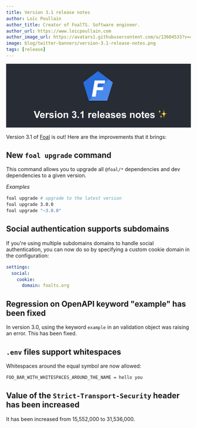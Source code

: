 ```yaml
---
title: Version 3.1 release notes
author: Loïc Poullain
author_title: Creator of FoalTS. Software engineer.
author_url: https://www.loicpoullain.com
author_image_url: https://avatars1.githubusercontent.com/u/13604533?v=4
image: blog/twitter-banners/version-3.1-release-notes.png
tags: [release]
---
```


![Banner](./assets/version-3.1-is-here/banner.png)

Version 3.1 of [Foal](https://foalts.org/) is out! Here are the improvements that it brings:

<!--truncate-->

## New `foal upgrade` command

This command allows you to upgrade all `@foal/*` dependencies and dev dependencies to a given version.

*Examples*
```bash
foal upgrade # upgrade to the latest version
foal upgrade 3.0.0
foal upgrade "~3.0.0"
```

## Social authentication supports subdomains

If you're using multiple subdomains domains to handle social authentication, you can now do so by specifying a custom cookie domain in the configuration:

```yaml
settings:
  social:
    cookie:
      domain: foalts.org
```

## Regression on OpenAPI keyword "example" has been fixed

In version 3.0, using the keyword `example` in an validation object was raising an error. This has been fixed.

## `.env` files support whitespaces

Whitespaces around the equal symbol are now allowed:

```bash
FOO_BAR_WITH_WHITESPACES_AROUND_THE_NAME = hello you
```

## Value of the `Strict-Transport-Security` header has been increased

It has been increased from 15,552,000 to 31,536,000.